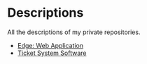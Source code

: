 # Descriptions
All the descriptions of my private repositories.
- [Edge: Web Application](https://github.com/DPigeon/My-Portfolio/blob/master/Edge-Web-Application.md)
- [Ticket System Software](https://github.com/DPigeon/My-Portfolio/blob/master/Ticket-System-Software.md)
